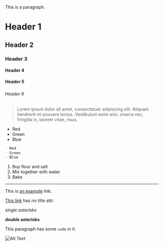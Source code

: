 This is a paragraph.

# Header 1

## Header 2

### Header 3

#### Header 4

##### Header 5

###### Header 6

> Lorem ipsum dolor sit amet, consectetuer adipiscing elit. Aliquam hendrerit mi posuere lectus. Vestibulum enim wisi, viverra nec, fringilla in, laoreet vitae, risus.

* Red
* Green
* Blue

```markdown
- Red
- Green
- Blue
```

1. Buy flour and salt
2. Mix together with water
3. Bake

***

This is [an example](http://example.com "Example") link.

[This link](http://example.com) has no title attr.

*single asterisks*

**double asterisks**

This paragraph has some `code` in it.

![Alt Text](https://get.svg.workers.dev "Image Title")
